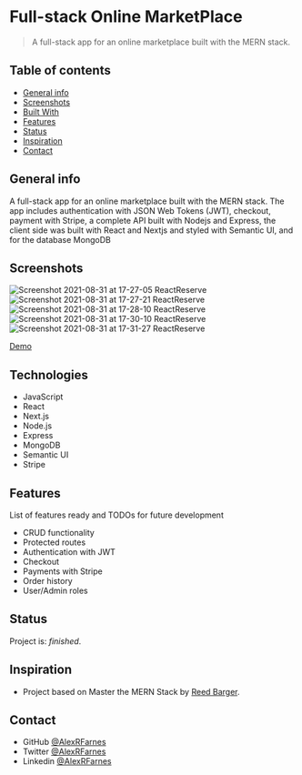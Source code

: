 # Full-stack Online MarketPlace

> A full-stack app for an online marketplace built with the MERN stack.

## Table of contents

- [General info](#general-info)
- [Screenshots](#screenshots)
- [Built With](#built-with)
- [Features](#features)
- [Status](#status)
- [Inspiration](#inspiration)
- [Contact](#contact)

## General info

A full-stack app for an online marketplace built with the MERN stack. The app includes authentication with JSON Web Tokens (JWT), checkout, payment with Stripe, a complete API built with Nodejs and Express, the client side was built with React and Nextjs and styled with Semantic UI, and for the database MongoDB

## Screenshots

![Screenshot 2021-08-31 at 17-27-05 ReactReserve](https://user-images.githubusercontent.com/57517804/131480666-b2a306f3-4d59-4d56-9e84-dca8ab3ffffa.png)
![Screenshot 2021-08-31 at 17-27-21 ReactReserve](https://user-images.githubusercontent.com/57517804/131480659-c4a49f5b-2763-48f9-bef8-88a37e0b94d5.png)
![Screenshot 2021-08-31 at 17-28-10 ReactReserve](https://user-images.githubusercontent.com/57517804/131480680-54ef80fd-a250-40e8-835a-b8059b3b1f6f.png)
![Screenshot 2021-08-31 at 17-30-10 ReactReserve](https://user-images.githubusercontent.com/57517804/131480676-4ea8486a-9232-4cef-8a5c-72f996d55c30.png)
![Screenshot 2021-08-31 at 17-31-27 ReactReserve](https://user-images.githubusercontent.com/57517804/131480674-81205505-ea9e-49ac-bc20-cedb52790859.png)

[Demo](https://react-commerce-mu.vercel.app/)

## Technologies

- JavaScript
- React
- Next.js
- Node.js
- Express
- MongoDB
- Semantic UI
- Stripe

## Features

List of features ready and TODOs for future development

- CRUD functionality 
- Protected routes
- Authentication with JWT
- Checkout
- Payments with Stripe
- Order history
- User/Admin roles

## Status

Project is: _finished_.

## Inspiration

- Project based on Master the MERN Stack by [Reed Barger](https://reedbarger.com/).

## Contact

- GitHub [@AlexRFarnes](https://github.com/AlexRFarnes)
- Twitter [@AlexRFarnes](https://twitter.com/alexrfarnes)
- Linkedin [@AlexRFarnes](https://www.linkedin.com/in/alexrfarnes/)
